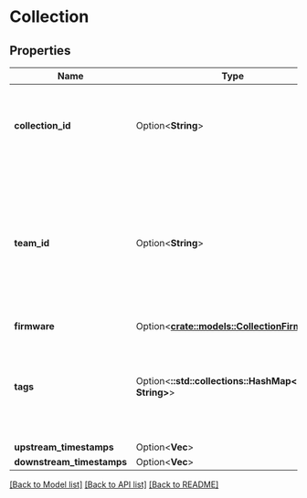 # Collection

## Properties

Name | Type | Description | Notes
------------ | ------------- | ------------- | -------------
**collection_id** | Option<**String**> | The ID of the collection. This is assigned by the backend. | [optional]
**team_id** | Option<**String**> | The team ID that owns the collection. This field is required. When you create new collections the default is to use your private team ID. | [optional]
**firmware** | Option<[**crate::models::CollectionFirmware**](CollectionFirmware.md)> |  | [optional]
**tags** | Option<**::std::collections::HashMap<String, String>**> | Tags for the collection. Tags are metadata fields that you can assign to the collection. | [optional]
**upstream_timestamps** | Option<**Vec<String>**> |  | [optional]
**downstream_timestamps** | Option<**Vec<String>**> |  | [optional]

[[Back to Model list]](../README.md#documentation-for-models) [[Back to API list]](../README.md#documentation-for-api-endpoints) [[Back to README]](../README.md)


